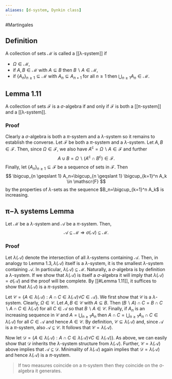 ```yaml
---
aliases: [d-system, Dynkin class]
---
```

#Martingales 
## Definition
A collection of sets $\mathscr{M}$ is called a [[λ-system]] if
- $\Omega \in \mathscr{M}$,
- if $A, B \in \mathscr{M}$ with $A \subseteq B$ then $B \backslash A \in \mathscr{M}$,
- if $\left\{A_n\right\}_{n \geqslant 1} \subseteq \mathscr{M}$ with $A_n \subseteq A_{n+1}$ for all $n \geqslant 1$ then $\bigcup_{n \geqslant 1} A_n \in \mathscr{M}$.

## Lemma 1.11
A collection of sets $\mathscr{F}$ is a $\sigma$-algebra if and only if $\mathscr{F}$ is both a [[π-system]] and a [[λ-system]].

### Proof
Clearly a $\sigma$-algebra is both a $\pi$-system and a $\lambda$-system so it remains to establish the converse. Let $\mathscr{F}$ be both a $\pi$-system and a $\lambda$-system. Let $A, B \in \mathscr{F}$. Then, since $\Omega \in \mathscr{F}$, we also have $A^{\mathrm{c}}=\Omega \backslash A \in \mathscr{F}$ and further
$$
A \cup B=\Omega \backslash\left(A^{\mathrm{c}} \cap B^{\mathrm{c}}\right) \in \mathscr{F} .
$$
Finally, let $\left\{A_n\right\}_{n \geqslant 1} \subseteq \mathscr{F}$ be a sequence of sets in $\mathscr{F}$. Then
$$
\bigcup_{n \geqslant 1} A_n=\bigcup_{n \geqslant 1} \bigcup_{k=1}^n A_k \in \mathscr{F}
$$
by the properties of $\lambda$-sets as the sequence $B_n=\bigcup_{k=1}^n A_k$ is increasing.


## π−λ systems Lemma
Let $\mathscr{M}$ be a $\lambda$-system and $\mathscr{A}$ be a $\pi$-system. Then,
$$
\mathscr{A} \subseteq \mathscr{M} \Longrightarrow \sigma(\mathscr{A}) \subseteq \mathscr{M} .
$$
### Proof
Let $\lambda(\mathscr{A})$ denote the intersection of all $\lambda$-systems containing $\mathscr{A}$. Then, in analogy to Lemma $1.3, \lambda(\mathscr{A})$ itself is a $\lambda$-system, it is the smallest $\lambda$-system containing $\mathscr{A}$. In particular, $\lambda(\mathscr{A}) \subseteq \mathscr{M}$. Naturally, a $\sigma$-algebra is by definition a $\lambda$-system. If we show that $\lambda(\mathscr{A})$ is itself a $\sigma$-algebra it will imply that $\lambda(\mathscr{A})=\sigma(\mathscr{A})$ and the proof will be complete. By [[#Lemma 1.11]], it suffices to show that $\lambda(\mathscr{A})$ is a $\pi$-system.

Let $\mathscr{C}=\{A \in \lambda(\mathscr{A}): A \cap C \in \lambda(\mathscr{A}) \forall C \in \mathscr{A}\}$. We first show that $\mathscr{C}$ is a $\lambda$-system. Clearly, $\Omega \in \mathscr{C}$. Let $A, B \in \mathscr{C}$ with $A \subseteq B$. Then $(B \backslash A) \cap C=B \cap C \backslash A \cap C \in \lambda(\mathscr{A})$ for all $C \in \mathscr{A}$ so that $B \backslash A \in \mathscr{C}$. Finally, if $A_n$ is an increasing sequence in $\mathscr{C}$ and $A=\bigcup_{n \geqslant 1} A_n$ then $A \cap C=\bigcup_{n \geqslant 1} A_n \cap C \in \lambda(\mathscr{A})$ for all $C \in \mathscr{A}$ and hence $A \in \mathscr{C}$. By definition, $\mathscr{C} \subseteq \lambda(\mathscr{A})$ and, since $\mathscr{A}$ is a $\pi$-system, also $\mathscr{A} \subseteq \mathscr{C}$. It follows that $\mathscr{C}=\lambda(\mathscr{A})$.

Now let $\mathscr{D}=\{A \in \lambda(\mathscr{A}): A \cap C \in \lambda(\mathscr{A}) \forall C \in \lambda(\mathscr{A})\}$. As above, we can easily show that $\mathscr{D}$ inherits the $\lambda$-system structure from $\lambda(\mathscr{A})$. Further, $\mathscr{C}=\lambda(\mathscr{A})$ above implies that $\mathscr{A} \subseteq \mathscr{D}$. Minimality of $\lambda(\mathscr{A})$ again implies that $\mathscr{D}=\lambda(\mathscr{A})$ and hence $\lambda(\mathscr{A})$ is a $\pi$-system.

>If two measures coincide on a π-system then they coincide on the σ-algebra it generates.

